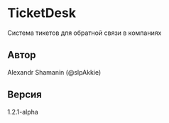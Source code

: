 # TicketDesk

Система тикетов для обратной связи в компаниях

## Автор

Alexandr Shamanin (@slpAkkie)

## Версия

1.2.1-alpha
